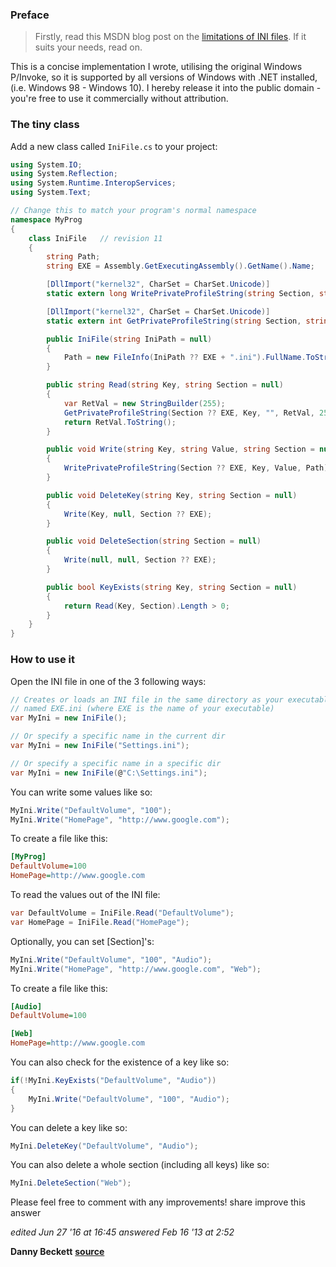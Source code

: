 
### Preface

>Firstly, read this MSDN blog post on the [limitations of INI files]("https://blogs.msdn.microsoft.com/oldnewthing/20071126-00/?p=24383/"). If it suits your needs, read on.

This is a concise implementation I wrote, utilising the original Windows P/Invoke, so it is supported by all versions of Windows with .NET installed, (i.e. Windows 98 - Windows 10). I hereby release it into the public domain - you're free to use it commercially without attribution.
### The tiny class

Add a new class called ```IniFile.cs``` to your project:
```csharp
using System.IO;
using System.Reflection;
using System.Runtime.InteropServices;
using System.Text;

// Change this to match your program's normal namespace
namespace MyProg
{
    class IniFile   // revision 11
    {
        string Path;
        string EXE = Assembly.GetExecutingAssembly().GetName().Name;

        [DllImport("kernel32", CharSet = CharSet.Unicode)]
        static extern long WritePrivateProfileString(string Section, string Key, string Value, string FilePath);

        [DllImport("kernel32", CharSet = CharSet.Unicode)]
        static extern int GetPrivateProfileString(string Section, string Key, string Default, StringBuilder RetVal, int Size, string FilePath);

        public IniFile(string IniPath = null)
        {
            Path = new FileInfo(IniPath ?? EXE + ".ini").FullName.ToString();
        }

        public string Read(string Key, string Section = null)
        {
            var RetVal = new StringBuilder(255);
            GetPrivateProfileString(Section ?? EXE, Key, "", RetVal, 255, Path);
            return RetVal.ToString();
        }

        public void Write(string Key, string Value, string Section = null)
        {
            WritePrivateProfileString(Section ?? EXE, Key, Value, Path);
        }

        public void DeleteKey(string Key, string Section = null)
        {
            Write(Key, null, Section ?? EXE);
        }

        public void DeleteSection(string Section = null)
        {
            Write(null, null, Section ?? EXE);
        }

        public bool KeyExists(string Key, string Section = null)
        {
            return Read(Key, Section).Length > 0;
        }
    }
}
```
### How to use it

Open the INI file in one of the 3 following ways:
```csharp
// Creates or loads an INI file in the same directory as your executable
// named EXE.ini (where EXE is the name of your executable)
var MyIni = new IniFile();

// Or specify a specific name in the current dir
var MyIni = new IniFile("Settings.ini");

// Or specify a specific name in a specific dir
var MyIni = new IniFile(@"C:\Settings.ini");
```
You can write some values like so:
```csharp
MyIni.Write("DefaultVolume", "100");
MyIni.Write("HomePage", "http://www.google.com");
```
To create a file like this:
```ini
[MyProg]
DefaultVolume=100
HomePage=http://www.google.com
```
To read the values out of the INI file:
```csharp
var DefaultVolume = IniFile.Read("DefaultVolume");
var HomePage = IniFile.Read("HomePage");
```
Optionally, you can set [Section]'s:
```csharp
MyIni.Write("DefaultVolume", "100", "Audio");
MyIni.Write("HomePage", "http://www.google.com", "Web");
```
To create a file like this:
```ini
[Audio]
DefaultVolume=100

[Web]
HomePage=http://www.google.com
```
You can also check for the existence of a key like so:
```csharp
if(!MyIni.KeyExists("DefaultVolume", "Audio"))
{
    MyIni.Write("DefaultVolume", "100", "Audio");
}
```
You can delete a key like so:
```csharp
MyIni.DeleteKey("DefaultVolume", "Audio");
```
You can also delete a whole section (including all keys) like so:
```csharp
MyIni.DeleteSection("Web");
```
Please feel free to comment with any improvements!
share improve this answer

*edited Jun 27 '16 at 16:45*
*answered Feb 16 '13 at 2:52*

**Danny Beckett**
**[source]("https://stackoverflow.com/questions/217902/reading-writing-an-ini-file")**